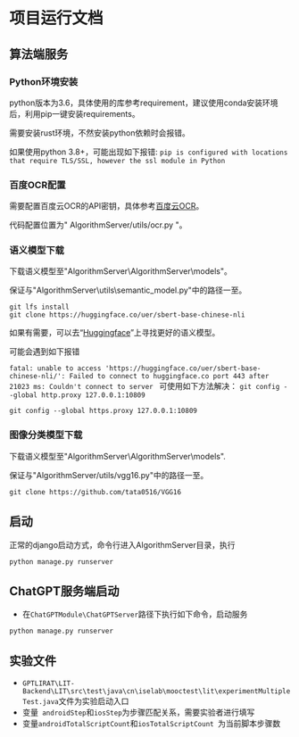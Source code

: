 # 项目运行文档

## 算法端服务

### Python环境安装

python版本为3.6，具体使用的库参考requirement，建议使用conda安装环境后，利用pip一键安装requirements。 

需要安装rust环境，不然安装python依赖时会报错。 


如果使用python 3.8+，可能出现如下报错:
`pip is configured with locations that require TLS/SSL, however the ssl module in Python`

### 百度OCR配置

需要配置百度云OCR的API密钥，具体参考[百度云OCR](https://cloud.baidu.com/product/ocr)。

代码配置位置为" AlgorithmServer/utils/ocr.py "。

### 语义模型下载

下载语义模型至"AlgorithmServer\AlgorithmServer\models"。

保证与"AlgorithmServer\utils\semantic_model.py"中的路径一至。

```
git lfs install
git clone https://huggingface.co/uer/sbert-base-chinese-nli
```

如果有需要，可以去“[Huggingface](https://huggingface.co/)”上寻找更好的语义模型。

可能会遇到如下报错

`fatal: unable to access 'https://huggingface.co/uer/sbert-base-chinese-nli/': Failed to connect to huggingface.co port 443 after 21023 ms: Couldn't connect to server
`
可使用如下方法解决：
`git config --global http.proxy 127.0.0.1:10809`

`git config --global https.proxy 127.0.0.1:10809`



### 图像分类模型下载

下载语义模型至"AlgorithmServer\AlgorithmServer\models".

保证与"AlgorithmServer/utils/vgg16.py"中的路径一至。

```
git clone https://github.com/tata0516/VGG16
```

## 启动

正常的django启动方式，命令行进入AlgorithmServer目录，执行

```shell
python manage.py runserver
```



## ChatGPT服务端启动

- 在`ChatGPTModule\ChatGPTServer`路径下执行如下命令，启动服务

```shell
python manage.py runserver
```



##  实验文件

- `GPTLIRAT\LIT-Backend\LIT\src\test\java\cn\iselab\mooctest\lit\experimentMultipleTest.java`文件为实验启动入口
- 变量` androidStep`和`iosStep`为步骤匹配关系，需要实验者进行填写
- 变量` androidTotalScriptCount `和`iosTotalScriptCount `为当前脚本步骤数
